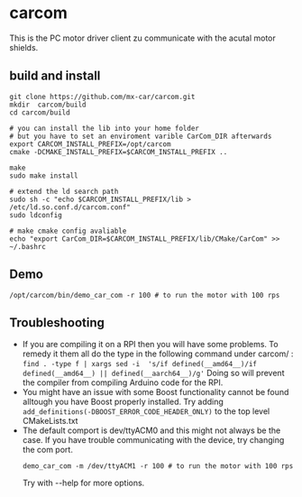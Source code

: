# carcom
This is the PC motor driver client zu communicate with the acutal motor shields.

## build and install

```
git clone https://github.com/mx-car/carcom.git
mkdir  carcom/build
cd carcom/build

# you can install the lib into your home folder 
# but you have to set an enviroment varible CarCom_DIR afterwards
export CARCOM_INSTALL_PREFIX=/opt/carcom
cmake -DCMAKE_INSTALL_PREFIX=$CARCOM_INSTALL_PREFIX ..

make
sudo make install 

# extend the ld search path
sudo sh -c "echo $CARCOM_INSTALL_PREFIX/lib > /etc/ld.so.conf.d/carcom.conf"
sudo ldconfig

# make cmake config avaliable
echo "export CarCom_DIR=$CARCOM_INSTALL_PREFIX/lib/CMake/CarCom" >> ~/.bashrc
```

## Demo
```
/opt/carcom/bin/demo_car_com -r 100 # to run the motor with 100 rps
```
## Troubleshooting
* If you are compiling it on a RPI then you will have some problems. To remedy it them all do the type in the following command under carcom/ :
`find . -type f | xargs sed -i  's/if defined(__amd64__)/if defined(__amd64__) || defined(__aarch64__)/g'`
Doing so will prevent the compiler from compiling Arduino code for the RPI.
* You might have an issue with some Boost functionality cannot be found alltough you have Boost properly installed. Try adding
`add_definitions(-DBOOST_ERROR_CODE_HEADER_ONLY)`
to the top level CMakeLists.txt
* The default comport is dev/ttyACM0 and this might not always be the case. If you have trouble communicating with the device, try changing the com port.
  ```
  demo_car_com -m /dev/ttyACM1 -r 100 # to run the motor with 100 rps
  ```
  Try with --help for more options.
